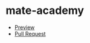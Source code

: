 # mate-academy
- [Preview]([https://](https://github.com/web3-sorcerer/mate-academy)https://github.com/web3-sorcerer/mate-academy)
- [Pull Request](https://github.com/web3-sorcerer/mate-academy/pull/1/files)
